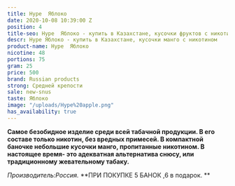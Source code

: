 ```yaml
---
title: Hype  Яблоко
date: 2020-10-08 10:39:00 Z
position: 4
title-seo: Hype  Яблоко - купить в Казахстане, кусочки фруктов с никотином
descr: Hype Яблоко - купить в Казахстане, кусочки манго с никотином
product-name: Hype  Яблоко
nicotine: 48
portions: 75
gram: 25
price: 500
brand: Russian products
strong: Средней крепости
sale: new-snus
taste: Яблоко
image: "/uploads/Hype%20apple.png"
has_availability: true
---
```


**Самое безобидное изделие среди всей табачной продукции. В его составе только  никотин, без вредных примесей.
В компактной баночке небольшие кусочки манго, пропитанные никотином.
В настоящее время- это адекватная альтернатива снюсу, или традиционному жевательному табаку.**
 
*Производитель:Россия.*
**ПРИ ПОКУПКЕ 5 БАНОК ,6 в подарок.
**